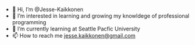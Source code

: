 - 👋 Hi, I’m @Jesse-Kaikkonen
- 👀 I’m interested in learning and growing my knowldege of professional programming
- 🌱 I’m currently learning at Seattle Pacfic University
- 📫 How to reach me jesse.kaikkonen@gmail.com

<!---
Jesse-Kaikkonen/Jesse-Kaikkonen is a ✨ special ✨ repository because its `README.md` (this file) appears on your GitHub profile.
You can click the Preview link to take a look at your changes.
--->
